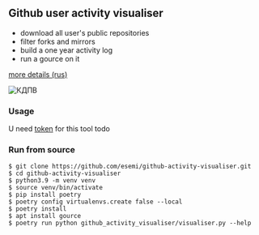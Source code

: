 Github user activity visualiser 
---
- download all user's public repositories
- filter forks and mirrors
- build a one year activity log
- run a gource on it

[more details (rus)](https://habrahabr.ru/company/semrush/blog/345818/)

![КДПВ](https://habrastorage.org/webt/jq/os/wn/jqoswnphohklp8eswtsejbgtxty.gif)

### Usage

U need [token](https://github.com/settings/tokens) for this tool
todo

### Run from source
```
$ git clone https://github.com/esemi/github-activity-visualiser.git
$ cd github-activity-visualiser
$ python3.9 -m venv venv
$ source venv/bin/activate
$ pip install poetry
$ poetry config virtualenvs.create false --local
$ poetry install
$ apt install gource
$ poetry run python github_activity_visualiser/visualiser.py --help
```
